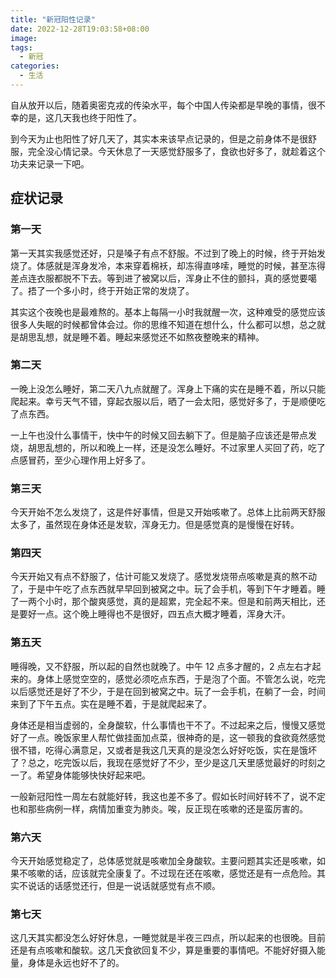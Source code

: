 ```yaml
---
title: "新冠阳性记录"
date: 2022-12-28T19:03:58+08:00
image:
tags:
  - 新冠
categories:
  - 生活
---
```


自从放开以后，随着奥密克戎的传染水平，每个中国人传染都是早晚的事情，很不幸的是，这几天我也终于阳性了。

到今天为止也阳性了好几天了，其实本来该早点记录的，但是之前身体不是很舒服，完全没心情记录。今天休息了一天感觉舒服多了，食欲也好多了，就趁着这个功夫来记录一下吧。

## 症状记录

### 第一天

第一天其实我感觉还好，只是嗓子有点不舒服。不过到了晚上的时候，终于开始发烧了。体感就是浑身发冷，本来穿着棉袄，却冻得直哆嗦，睡觉的时候，甚至冻得差点连衣服都脱不下去。等到进了被窝以后，浑身止不住的颤抖，真的感觉要噶了。捂了一个多小时，终于开始正常的发烧了。

其实这个夜晚也是最难熬的。基本上每隔一小时我就醒一次，这种难受的感觉应该很多人失眠的时候都曾体会过。你的思维不知道在想什么，什么都可以想，总之就是胡思乱想，就是睡不着。睡起来感觉还不如熬夜整晚来的精神。

### 第二天

一晚上没怎么睡好，第二天八九点就醒了。浑身上下痛的实在是睡不着，所以只能爬起来。幸亏天气不错，穿起衣服以后，晒了一会太阳，感觉好多了，于是顺便吃了点东西。

一上午也没什么事情干，快中午的时候又回去躺下了。但是脑子应该还是带点发烧，胡思乱想的，所以和晚上一样，还是没怎么睡好。不过家里人买回了药，吃了点感冒药，至少心理作用上好多了。

### 第三天

今天开始不怎么发烧了，这是件好事情，但是又开始咳嗽了。总体上比前两天舒服太多了，虽然现在身体还是发软，浑身无力。但是感觉真的是慢慢在好转。

### 第四天

今天开始又有点不舒服了，估计可能又发烧了。感觉发烧带点咳嗽是真的熬不动了，于是中午吃了点东西就早早回到被窝之中。玩了会手机，等到下午才睡着。睡了一两个小时，那个酸爽感觉，真的是超累，完全起不来。但是和前两天相比，还是要好一点。这个晚上睡得也不是很好，四五点大概才睡着，浑身大汗。

### 第五天

睡得晚，又不舒服，所以起的自然也就晚了。中午 12 点多才醒的，2 点左右才起来的。身体上感觉空空的，感觉必须吃点东西，于是泡了个面。不管怎么说，吃完以后感觉还是好了不少，于是在回到被窝之中。玩了一会手机，在躺了一会，时间来到了下午五点。实在是睡不着，于是就爬起来了。

身体还是相当虚弱的，全身酸软，什么事情也干不了。不过起来之后，慢慢又感觉好了一点。晚饭家里人帮忙做挂面加点菜，很神奇的是，这一顿我的食欲竟然感觉很不错，吃得心满意足，又或者是我这几天真的是没怎么好好吃饭，实在是饿坏了？总之，吃完饭以后，我现在感觉好了不少，至少是这几天里感觉最好的时刻之一了。希望身体能够快快好起来吧。

一般新冠阳性一周左右就能好转，我这也差不多了。假如长时间好转不了，说不定也和那些病例一样，病情加重变为肺炎。唉，反正现在咳嗽的还是蛮厉害的。

### 第六天

今天开始感觉稳定了，总体感觉就是咳嗽加全身酸软。主要问题其实还是咳嗽，如果不咳嗽的话，应该就完全康复了。不过现在还在咳嗽，感觉还是有一点危险。其实不说话的话感觉还行，但是一说话就感觉有点不顺。

### 第七天

这几天其实都没怎么好好休息，一睡觉就是半夜三四点，所以起来的也很晚。目前还是有点咳嗽和酸软。这几天食欲回复不少，算是重要的事情吧。不能好好摄入能量，身体是永远也好不了的。
